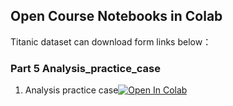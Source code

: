 ## Open Course Notebooks in Colab
Titanic dataset can download form links below：  

### Part 5 Analysis_practice_case
1. Analysis practice case[![Open In Colab](https://colab.research.google.com/assets/colab-badge.svg)](https://colab.research.google.com/github/TA-aiacademy/course_3.0/blob/main/01_Python/Part5_Analysis_practice_case/TitanicPreprocess.ipynb)
